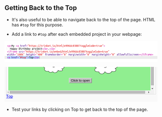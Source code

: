 ## Getting Back to the Top

+ It's also useful to be able to navigate back to the top of the page. HTML has `#top` for this purpose.

+ Add a link to `#top` after each embedded project in your webpage:

![captura de pantalla](images/showcase-top-code.png)

![captura de pantalla](images/showcase-top-output.png)

+ Test your links by clicking on Top to get back to the top of the page.